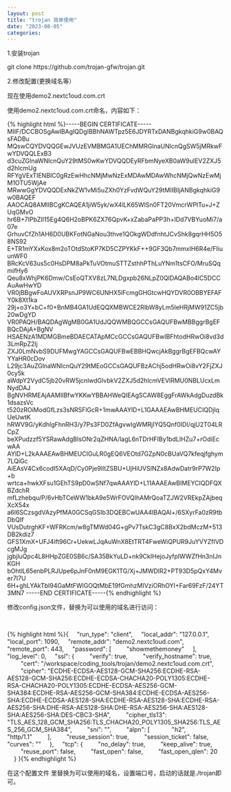 ```yaml
---
layout: post
title: "trojan 简单使用"
date: "2023-08-05"
categories: 
---
```

<p>1.安装trojan</p>
<p>git clone https://github.com/trojan-gfw/trojan.git</p>
<p>2.修改配置(更换域名等）</p>
<p>现在使用demo2.nextc1oud.com.crt</p>
<p>使用demo2.nextc1oud.com.crt命名，内容如下：</p>
{% highlight html %}-----BEGIN CERTIFICATE-----
MIIF/DCCBOSgAwIBAgIQDgIBBhNAWTpz5E6JDYRTxDANBgkqhkiG9w0BAQsFADBu
MQswCQYDVQQGEwJVUzEVMBMGA1UEChMMRGlnaUNlcnQgSW5jMRkwFwYDVQQLExB3
d3cuZGlnaWNlcnQuY29tMS0wKwYDVQQDEyRFbmNyeXB0aW9uIEV2ZXJ5d2hlcmUg
RFYgVExTIENBIC0gRzEwHhcNMjMwNzExMDAwMDAwWhcNMjQwNzEwMjM1OTU5WjAe
MRwwGgYDVQQDExNkZW1vMi5uZXh0YzFvdWQuY29tMIIBIjANBgkqhkiG9w0BAQEF
AAOCAQ8AMIIBCgKCAQEA1jiW5yk/wX4lLK65WlSn0FT20VmcrWPITu+J+ZUqGMvO
hr6B+7IPbZIl15Eg4Q6H2oBPK6ZX76QpvK+xZabaPaPP3h+IDd7VBYuoMi7/a07e
GrhuvCfZh1AH6D0UBKFotNGaNou3thve1QOkgWDdfnhtJCvShk8gqrHH5O58NS92
E+TR1mYXxKox8m2oTOtdStoKP7KD5CZPYKkF++9GF3Qb7mmxIH6R4e/FIiuunWF0
BRcKcV63us5c0HsDPM8aPkTuVOtmuSTTZsthhPThLuYNm1tsCFO/MruSQqmifHy6
Qeu8xWhjPK6Dmw/CsEoQTXV8zL7NLDgxpb26NLpZ0QIDAQABo4IC5DCCAuAwHwYD
VR0jBBgwFoAUVXRPsnJP9WC6UNHX5lFcmgGHGtcwHQYDVR0OBBYEFAFY0k8Xt1ka
29j+o3Y+bC+f0+BnMB4GA1UdEQQXMBWCE2RlbW8yLm5leHRjMW91ZC5jb20wDgYD
VR0PAQH/BAQDAgWgMB0GA1UdJQQWMBQGCCsGAQUFBwMBBggrBgEFBQcDAjA+BgNV
HSAENzA1MDMGBmeBDAECATApMCcGCCsGAQUFBwIBFhtodHRwOi8vd3d3LmRpZ2lj
ZXJ0LmNvbS9DUFMwgYAGCCsGAQUFBwEBBHQwcjAkBggrBgEFBQcwAYYYaHR0cDov
L29jc3AuZGlnaWNlcnQuY29tMEoGCCsGAQUFBzAChj5odHRwOi8vY2FjZXJ0cy5k
aWdpY2VydC5jb20vRW5jcnlwdGlvbkV2ZXJ5d2hlcmVEVlRMU0NBLUcxLmNydDAJ
BgNVHRMEAjAAMIIBfwYKKwYBBAHWeQIEAgSCAW8EggFrAWkAdgDuzdBk1dsazsVc
t520zROiModGfLzs3sNRSFlGcR+1mwAAAYlD+L1GAAAEAwBHMEUCIQDjlqUeUwtK
hRWV9G/yKdhlgFhnRH3/y7Ps3FD0ZfAgvwIgWMRjIYQ5Qnf0IDI/qjU2T04LRCpZ
beXPudzzf5YSRawAdgBIsONr2qZHNA/lagL6nTDrHFIBy1bdLIHZu7+rOdiEcwAA
AYlD+L2kAAAEAwBHMEUCIGuLR0gEQ6VEOtd7GZpN0cBUaVQ7kfeqjfghym7LQiGc
AiEAsV4Cx6codI5XAqD/Cy0Pje9lltZSBU+UjHiUVSINZx8AdwDatr9rP7W2Ip+b
wrtca+hwkXFsu1GEhTS9pD0wSNf7qwAAAYlD+L11AAAEAwBIMEYCIQDFQXBZdchR
mfLzhebqu/P/6vHbTCeWW1bkA9e5WrFOVQIhAMrQoaTZJW2VREkpZAjbeqXcX54x
a6l6SCzsgdVAzyPfMA0GCSqGSIb3DQEBCwUAA4IBAQAl+/6SXyrFa0zR9tbDbQIf
VUsDutrghKF+WFRKcm/w8gTMWd04G+gPv7TskC3gC8BxX2bdMczM+513DB2kdiz7
GFS1XmX+UFJ4ift96Cr+UekwLJqAuWnX8EtTRT4FweWiQPUR9JuYVYZfIVDcgMJg
jgbjluQpc4L8HHpZGE0SB6c/SA35BkYuLD+nk9CkIHejoJyfpIWWZfHn3nIJnKGH
bOhtlL65enbPLRJUpe6pJnF0nM9EGK1TG/Xj+JMWDlR2+PT93D5pQxY4Mver7I7U
6H+ghLYAkTbI94GaMtFWlGOQtMbE19fGmhzMIVziORhOYI+Far69FzF/24YT3MN7
-----END CERTIFICATE-----{% endhighlight %}
<p>修改config.json文件，替换为可以使用的域名进行访问：</p>
<p>&nbsp;</p>
{% highlight html %}{
&nbsp;&nbsp;&nbsp; &quot;run_type&quot;: &quot;client&quot;,
&nbsp;&nbsp;&nbsp; &quot;local_addr&quot;: &quot;127.0.0.1&quot;,
&nbsp;&nbsp;&nbsp; &quot;local_port&quot;: 1090,
&nbsp;&nbsp;&nbsp; &quot;remote_addr&quot;: &quot;demo2.nextc1oud.com&quot;,
&nbsp;&nbsp;&nbsp; &quot;remote_port&quot;: 443,
&nbsp;&nbsp;&nbsp; &quot;password&quot;: [
&nbsp;&nbsp;&nbsp;&nbsp;&nbsp;&nbsp;&nbsp; &quot;showmethemoney&quot;
&nbsp;&nbsp;&nbsp; ],
&nbsp;&nbsp;&nbsp; &quot;log_level&quot;: 0,
&nbsp;&nbsp;&nbsp; &quot;ssl&quot;: {
&nbsp;&nbsp;&nbsp;&nbsp;&nbsp;&nbsp;&nbsp; &quot;verify&quot;: true,
&nbsp;&nbsp;&nbsp;&nbsp;&nbsp;&nbsp;&nbsp; &quot;verify_hostname&quot;: true,
&nbsp;&nbsp;&nbsp;&nbsp;&nbsp;&nbsp;&nbsp; &quot;cert&quot;: &quot;/workspace/coding_tools/trojan/demo2.nextc1oud.com.crt&quot;,
&nbsp;&nbsp;&nbsp;&nbsp;&nbsp;&nbsp;&nbsp; &quot;cipher&quot;: &quot;ECDHE-ECDSA-AES128-GCM-SHA256:ECDHE-RSA-AES128-GCM-SHA256:ECDHE-ECDSA-CHACHA20-POLY1305:ECDHE-RSA-CHACHA20-POLY1305:ECDHE-ECDSA-AES256-GCM-SHA384:ECDHE-RSA-AES256-GCM-SHA384:ECDHE-ECDSA-AES256-SHA:ECDHE-ECDSA-AES128-SHA:ECDHE-RSA-AES128-SHA:ECDHE-RSA-AES256-SHA:DHE-RSA-AES128-SHA:DHE-RSA-AES256-SHA:AES128-SHA:AES256-SHA:DES-CBC3-SHA&quot;,
&nbsp;&nbsp;&nbsp;&nbsp;&nbsp;&nbsp;&nbsp; &quot;cipher_tls13&quot;: &quot;TLS_AES_128_GCM_SHA256:TLS_CHACHA20_POLY1305_SHA256:TLS_AES_256_GCM_SHA384&quot;,
&nbsp;&nbsp;&nbsp;&nbsp;&nbsp;&nbsp;&nbsp; &quot;sni&quot;: &quot;&quot;,
&nbsp;&nbsp;&nbsp;&nbsp;&nbsp;&nbsp;&nbsp; &quot;alpn&quot;: [
&nbsp;&nbsp;&nbsp;&nbsp;&nbsp;&nbsp;&nbsp;&nbsp;&nbsp;&nbsp;&nbsp; &quot;h2&quot;,
&nbsp;&nbsp;&nbsp;&nbsp;&nbsp;&nbsp;&nbsp;&nbsp;&nbsp;&nbsp;&nbsp; &quot;http/1.1&quot;
&nbsp;&nbsp;&nbsp;&nbsp;&nbsp;&nbsp;&nbsp; ],
&nbsp;&nbsp;&nbsp;&nbsp;&nbsp;&nbsp;&nbsp; &quot;reuse_session&quot;: true,
&nbsp;&nbsp;&nbsp;&nbsp;&nbsp;&nbsp;&nbsp; &quot;session_ticket&quot;: false,
&nbsp;&nbsp;&nbsp;&nbsp;&nbsp;&nbsp;&nbsp; &quot;curves&quot;: &quot;&quot;
&nbsp;&nbsp;&nbsp; },
&nbsp;&nbsp;&nbsp; &quot;tcp&quot;: {
&nbsp;&nbsp;&nbsp;&nbsp;&nbsp;&nbsp;&nbsp; &quot;no_delay&quot;: true,
&nbsp;&nbsp;&nbsp;&nbsp;&nbsp;&nbsp;&nbsp; &quot;keep_alive&quot;: true,
&nbsp;&nbsp;&nbsp;&nbsp;&nbsp;&nbsp;&nbsp; &quot;reuse_port&quot;: false,
&nbsp;&nbsp;&nbsp;&nbsp;&nbsp;&nbsp;&nbsp; &quot;fast_open&quot;: false,
&nbsp;&nbsp;&nbsp;&nbsp;&nbsp;&nbsp;&nbsp; &quot;fast_open_qlen&quot;: 20
&nbsp;&nbsp;&nbsp; }
}{% endhighlight %}
<p>在这个配置文件 里替换为可以使用的域名，设置端口号，启动的话就是./trojan即可。</p>
<p>&nbsp;</p>
